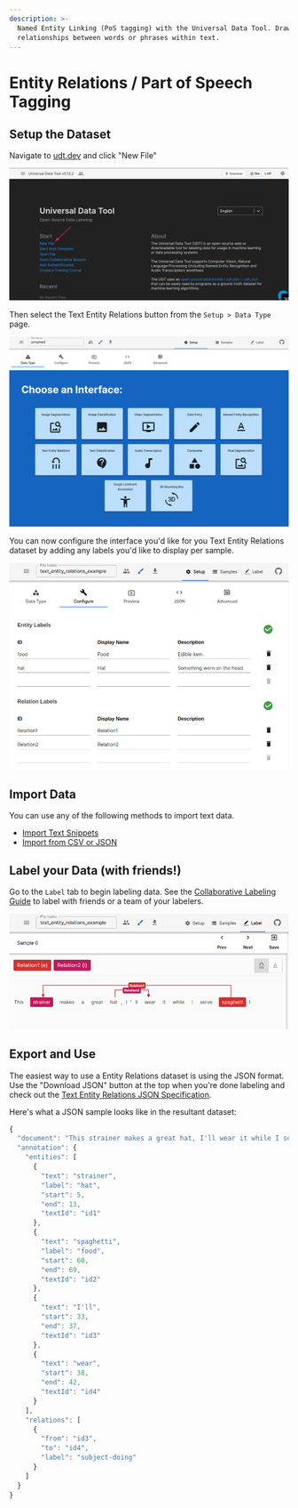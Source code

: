 ```yaml
---
description: >-
  Named Entity Linking (PoS tagging) with the Universal Data Tool. Draw
  relationships between words or phrases within text.
---
```


# Entity Relations / Part of Speech Tagging

## Setup the Dataset

Navigate to [udt.dev](https://udt.dev) and click "New File"

![Click &quot;New File&quot; on udt.dev](../.gitbook/assets/image%20%2815%29.png)

Then select the Text Entity Relations button from the `Setup > Data Type` page.

![Select Text Relations when choosing an interface](../.gitbook/assets/image%20%2822%29.png)

You can now configure the interface you'd like for you Text Entity Relations dataset by adding any labels you'd like to display per sample.

![Text Entity Relation Configuration](../.gitbook/assets/image%20%2868%29.png)

## Import Data

You can use any of the following methods to import text data.

* [Import Text Snippets](../importing-data/import-text-snippets.md)
* [Import from CSV or JSON](../importing-data/import-from-csv-or-json.md)

## Label your Data \(with friends!\)

Go to the `Label` tab to begin labeling data. See the [Collaborative Labeling Guide](../collaborative-labeling.md) to label with friends or a team of your labelers.

![Example of Text Entity Relations labeling](../.gitbook/assets/image%20%2856%29.png)

## Export and Use

The easiest way to use a Entity Relations dataset is using the JSON format. Use the "Download JSON" button at the top when you're done labeling and check out the [Text Entity Relations JSON Specification](https://github.com/UniversalDataTool/udt-format/blob/master/interfaces/text_entity_relations.md).

Here's what a JSON sample looks like in the resultant dataset:

```javascript
{
  "document": "This strainer makes a great hat, I'll wear it while I serve spaghetti!",
  "annotation": {
    "entities": [
      {
        "text": "strainer",
        "label": "hat",
        "start": 5,
        "end": 13,
        "textId": "id1"
      },
      {
        "text": "spaghetti",
        "label": "food",
        "start": 60,
        "end": 69,
        "textId": "id2"
      },
      {
        "text": "I'll",
        "start": 33,
        "end": 37,
        "textId": "id3"
      },
      {
        "text": "wear",
        "start": 38,
        "end": 42,
        "textId": "id4"
      }
    ],
    "relations": [
      {
        "from": "id3",
        "to": "id4",
        "label": "subject-doing"
      }
    ]
  }
}
```

